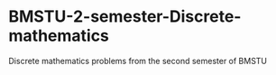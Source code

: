 # BMSTU-2-semester-Discrete-mathematics
Discrete mathematics problems from the second semester of BMSTU
